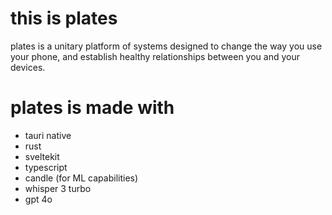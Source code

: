 # this is plates
plates is a unitary platform of systems designed to change the way you use your phone, and establish healthy relationships between you and your devices.

# plates is made with
- tauri native
- rust
- sveltekit
- typescript
- candle (for ML capabilities)
- whisper 3 turbo
- gpt 4o